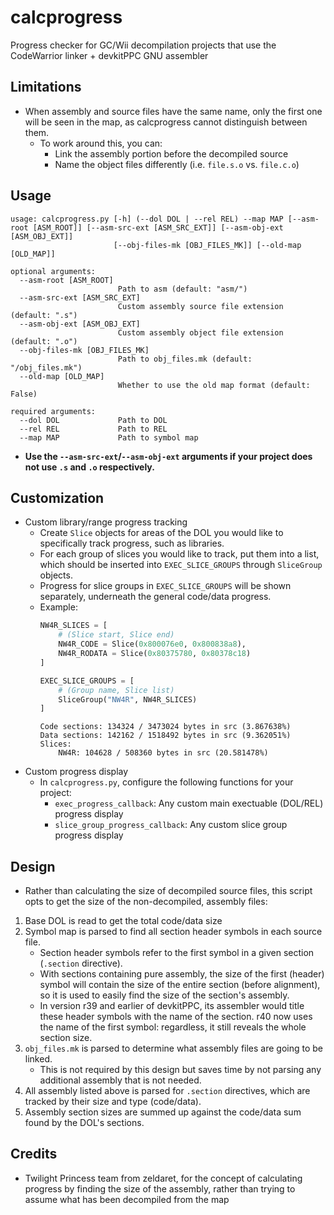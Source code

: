 # calcprogress
 Progress checker for GC/Wii decompilation projects that use the CodeWarrior linker + devkitPPC GNU assembler
## Limitations
  - When assembly and source files have the same name, only the first one will be seen in the map, as calcprogress cannot distinguish between them.
    - To work around this, you can:
      - Link the assembly portion before the decompiled source
      - Name the object files differently (i.e. `file.s.o` vs. `file.c.o`)
## Usage
```
usage: calcprogress.py [-h] (--dol DOL | --rel REL) --map MAP [--asm-root [ASM_ROOT]] [--asm-src-ext [ASM_SRC_EXT]] [--asm-obj-ext [ASM_OBJ_EXT]]
                       [--obj-files-mk [OBJ_FILES_MK]] [--old-map [OLD_MAP]]

optional arguments:
  --asm-root [ASM_ROOT]
                        Path to asm (default: "asm/")
  --asm-src-ext [ASM_SRC_EXT]
                        Custom assembly source file extension (default: ".s")
  --asm-obj-ext [ASM_OBJ_EXT]
                        Custom assembly object file extension (default: ".o")
  --obj-files-mk [OBJ_FILES_MK]
                        Path to obj_files.mk (default: "/obj_files.mk")
  --old-map [OLD_MAP]
                        Whether to use the old map format (default: False)

required arguments:
  --dol DOL             Path to DOL
  --rel REL             Path to REL
  --map MAP             Path to symbol map
```
- **Use the `--asm-src-ext`/`--asm-obj-ext` arguments if your project does not use `.s` and `.o` respectively.**
  
## Customization

- Custom library/range progress tracking
    - Create `Slice` objects for areas of the DOL you would like to specifically track progress, such as libraries.
    - For each group of slices you would like to track, put them into a list, which should be inserted into `EXEC_SLICE_GROUPS` through `SliceGroup` objects.
    - Progress for slice groups in `EXEC_SLICE_GROUPS` will be shown separately, underneath the general code/data progress.
    - Example:
        ```py
        NW4R_SLICES = [
            # (Slice start, Slice end)
            NW4R_CODE = Slice(0x800076e0, 0x800838a8),
            NW4R_RODATA = Slice(0x80375780, 0x80378c18)
        ]

        EXEC_SLICE_GROUPS = [
            # (Group name, Slice list)
            SliceGroup("NW4R", NW4R_SLICES)
        ]
        ```
        ```
        Code sections: 134324 / 3473024 bytes in src (3.867638%)
        Data sections: 142162 / 1518492 bytes in src (9.362051%)
        Slices:
            NW4R: 104628 / 508360 bytes in src (20.581478%)
        ```
- Custom progress display
   - In `calcprogress.py`, configure the following functions for your project:
     - `exec_progress_callback`: Any custom main exectuable (DOL/REL) progress display
     - `slice_group_progress_callback`: Any custom slice group progress display
## Design
 - Rather than calculating the size of decompiled source files, this script opts to get the size of the non-decompiled, assembly files:
1. Base DOL is read to get the total code/data size
2. Symbol map is parsed to find all section header symbols in each source file.
   - Section header symbols refer to the first symbol in a given section (`.section` directive).
   - With sections containing pure assembly, the size of the first (header) symbol will contain the size of the entire section (before alignment), so it is used to easily find the size of the section's assembly.
   - In version r39 and earlier of devkitPPC, its assembler would title these header symbols with the name of the section. r40 now uses the name of the first symbol: regardless, it still reveals the whole section size.
3. `obj_files.mk` is parsed to determine what assembly files are going to be linked.
   - This is not required by this design but saves time by not parsing any additional assembly that is not needed.
4. All assembly listed above is parsed for `.section` directives, which are tracked by their size and type (code/data).
5. Assembly section sizes are summed up against the code/data sum found by the DOL's sections.
## Credits
 - Twilight Princess team from zeldaret, for the concept of calculating progress by finding the size of the assembly, rather than trying to assume what has been decompiled from the map